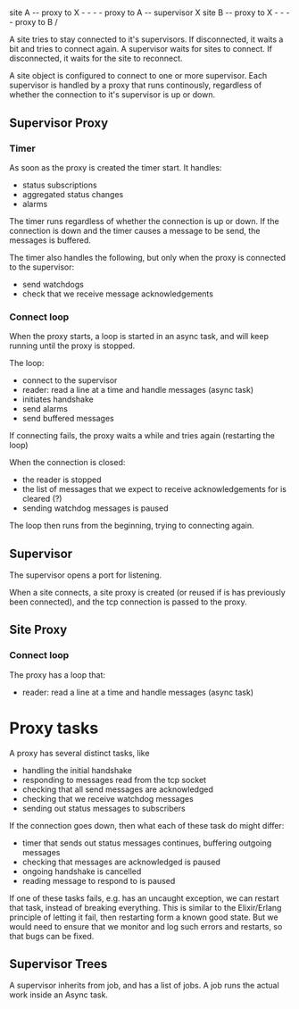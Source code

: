 # 

site A -- proxy to X - - - - proxy to A -- supervisor X
site B --	proxy to X - - - - proxy to B /


A site tries to stay connected to it's supervisors. If disconnected, it waits a bit and tries to connect again.
A supervisor waits for sites to connect. If disconnected, it waits for the site to reconnect.


A site object is configured to connect to one or more supervisor. Each supervisor is handled by a proxy that runs continously, regardless of whether the connection to it's supervisor is up or down.

## Supervisor Proxy
### Timer
As soon as the proxy is created the timer start. It handles:
- status subscriptions
- aggregated status changes
- alarms

The timer runs regardless of whether the connection is up or down. If the connection is down and the timer causes a message to be send, the messages is buffered.

The timer also handles the following, but only when the proxy is connected to the supervisor:

- send watchdogs
- check that we receive message acknowledgements

### Connect loop
When the proxy starts, a loop is started in an async task, and will keep running until the proxy is stopped.

The loop:
- connect to the supervisor
- reader: read a line at a time and handle messages (async task)
- initiates handshake
- send alarms
- send buffered messages

If connecting fails, the proxy waits a while and tries again (restarting the loop)

When the connection is closed:
- the reader is stopped
- the list of messages that we expect to receive acknowledgements for is cleared (?)
- sending watchdog messages is paused

The loop then runs from the beginning, trying to connecting again.



## Supervisor
The supervisor opens a port for listening.

When a site connects, a site proxy is created (or reused if is has previously been connected), and the tcp connection is passed to the proxy.


## Site Proxy
### Connect loop
The proxy has a loop that:
- reader: read a line at a time and handle messages (async task)


# Proxy tasks
A proxy has several distinct tasks, like
- handling the initial handshake
- responding to messages read from the tcp socket
- checking that all send messages are acknowledged
- checking that we receive watchdog messages
- sending out status messages to subscribers

If the connection goes down, then what each of these task do might differ:
- timer that sends out status messages continues, buffering outgoing messages
- checking that messages are acknowledged is paused
- ongoing handshake is cancelled
- reading message to respond to is paused

If one of these tasks fails, e.g. has an uncaught exception, we can restart that task, instead of breaking everything. This is similar to the Elixir/Erlang principle of letting it fail, then restarting form a known good state. But we would need to ensure that we monitor and log such errors and restarts, so that bugs can be fixed.



## Supervisor Trees
A supervisor inherits from job, and has a list of jobs. 
A job runs the actual work inside an Async task.
